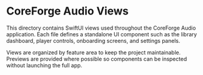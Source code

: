 # CoreForge Audio Views

This directory contains SwiftUI views used throughout the CoreForge Audio
application. Each file defines a standalone UI component such as the library
dashboard, player controls, onboarding screens, and settings panels.

Views are organized by feature area to keep the project maintainable. Previews
are provided where possible so components can be inspected without launching the
full app.

